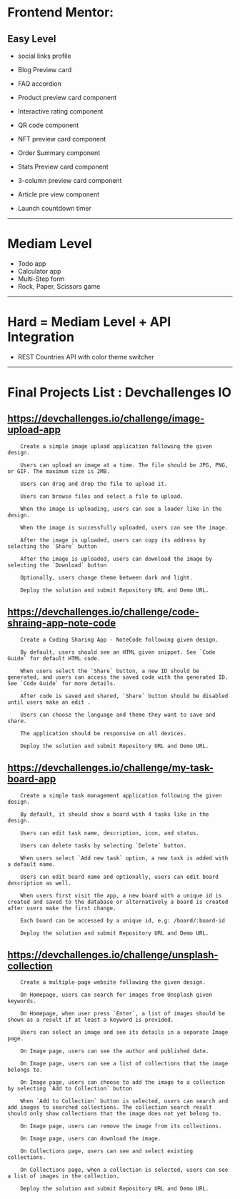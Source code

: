 # Frontend Mentor:

## Easy Level

- social links profile

- Blog Preview card

- FAQ accordion

- Product preview card component

- Interactive rating component

- QR code component

- NFT preview card component

- Order Summary component

- Stats Preview card component

- 3-column preview card component

- Article pre view component

- Launch countdown timer

---

# Mediam Level

- Todo app
- Calculator app
- Multi-Step form
- Rock, Paper, Scissors game

---

# Hard = Mediam Level + API Integration

- REST Countries API with color theme switcher

---

# Final Projects List : Devchallenges IO

## https://devchallenges.io/challenge/image-upload-app

        Create a simple image upload application following the given design.

        Users can upload an image at a time. The file should be JPG, PNG, or GIF. The maximum size is 2MB.

        Users can drag and drop the file to upload it.

        Users can browse files and select a file to upload.

        When the image is uploading, users can see a loader like in the design.

        When the image is successfully uploaded, users can see the image.

        After the image is uploaded, users can copy its address by selecting the `Share` button

        After the image is uploaded, users can download the image by selecting the `Download` button

        Optionally, users change theme between dark and light.

        Deploy the solution and submit Repository URL and Demo URL.

## https://devchallenges.io/challenge/code-shraing-app-note-code

        Create a Coding Sharing App - NoteCode following given design.

        By default, users should see an HTML given snippet. See `Code Guide` for default HTML code.

        When users select the `Share` button, a new ID should be generated, and users can access the saved code with the generated ID. See `Code Guide` for more details.

        After code is saved and shared, `Share` button should be disabled until users make an edit .

        Users can choose the language and theme they want to save and share.

        The application should be responsive on all devices.

        Deploy the solution and submit Repository URL and Demo URL.

## https://devchallenges.io/challenge/my-task-board-app

        Create a simple task management application following the given design.

        By default, it should show a board with 4 tasks like in the design.

        Users can edit task name, description, icon, and status.

        Users can delete tasks by selecting `Delete` button.

        When users select `Add new task` option, a new task is added with a default name.

        Users can edit board name and optionally, users can edit board description as well.

        When users first visit the app, a new board with a unique id is created and saved to the database or alternatively a board is created after users make the first change.

        Each board can be accessed by a unique id, e.g: /board/:board-id

        Deploy the solution and submit Repository URL and Demo URL.

## https://devchallenges.io/challenge/unsplash-collection

        Create a multiple-page website following the given design.

        On Homepage, users can search for images from Unsplash given keywords.

        On Homepage, when user press `Enter`, a list of images should be shown as a result if at least a keyword is provided.

        Users can select an image and see its details in a separate Image page.

        On Image page, users can see the author and published date.

        On Image page, users can see a list of collections that the image belongs to.

        On Image page, users can choose to add the image to a collection by selecting `Add to Collection` button

        When `Add to Collection` button is selected, users can search and add images to searched collections. The collection search result should only show collections that the image does not yet belong to.

        On Image page, users can remove the image from its collections.

        On Image page, users can download the image.

        On Collections page, users can see and select existing collections.

        On Collections page, when a collection is selected, users can see a list of images in the collection.

        Deploy the solution and submit Repository URL and Demo URL.
